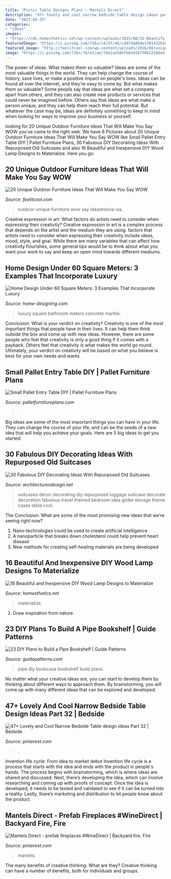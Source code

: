 ```yaml
---
title: "Picnic Table Designs Plans ~ Mantels Direct"
description: "47+ lovely and cool narrow bedside table design ideas part 32"
date: "2023-05-25"
categories:
- "ideas"
images:
- "https://cdn.homesthetics.net/wp-content/uploads/2015/08/15-Beautiful-and-Inexpensive-DIY-Wood-Lamp-Designs-to-Materialize-homesthetics-decor-21.jpg"
featuredImage: "https://i.pinimg.com/736x/c4/d7/46/c4d746869a1f01432b584fb86229f256.jpg"
featured_image: "http://feelitcool.com/wp-content/uploads/2016/08/unique-outdoor-furniture1.jpg"
image: "https://i.pinimg.com/736x/78/e1/ae/78e1ae584fb8dd1b75062218de6f462c.jpg"
---
```



The power of ideas: What makes them so valuable?
Ideas are some of the most valuable things in the world. They can help change the course of history, save lives, or make a positive impact on people's lives. Ideas can be found all over the internet, and they're easy to come by. But what makes them so valuable? Some people say that ideas are what set a company apart from others, and they can also create new products or services that could never be imagined before. Others say that ideas are what make a person unique, and they can help them reach their full potential. But whatever the case may be, ideas are definitely something to keep in mind when looking for ways to improve your business or yourself.

	

		
looking for 20 Unique Outdoor Furniture Ideas That Will Make You Say WOW you've came to the right web. We have 8 Pictures about 20 Unique Outdoor Furniture Ideas That Will Make You Say WOW like Small Pallet Entry Table DIY | Pallet Furniture Plans, 30 Fabulous DIY Decorating Ideas With Repurposed Old Suitcases and also 16 Beautiful and Inexpensive DIY Wood Lamp Designs to Materialize. Here you go:
		
    
## 20 Unique Outdoor Furniture Ideas That Will Make You Say WOW

<img loading=lazy src="http://feelitcool.com/wp-content/uploads/2016/08/unique-outdoor-furniture1.jpg" onerror="this.onerror=null;this.src='https://tse4.mm.bing.net/th?id=OIP.qoPYh3IKm0ijD1ZhwRziAwHaLH&amp;pid=15.1';" alt="20 Unique Outdoor Furniture Ideas That Will Make You Say WOW">

_Source: feelitcool.com_

>outdoor unique furniture wow say ideastolove via. 

	

Creative expression in art: What factors do artists need to consider when expressing their creativity?
Creative expression in art is a complex process that depends on the artist and the medium they are using. factors that artists need to consider when expressing their creativity include ideas, mood, style, and goal. While there are many variables that can affect how creativity flourishes, some general tips would be to think about what you want your work to say and keep an open mind towards different mediums.

    
## Home Design Under 60 Square Meters: 3 Examples That Incorporate Luxury

<img loading=lazy src="http://cdn.home-designing.com/wp-content/uploads/2017/07/small-bathroom-in-marble-and-stone.jpg" onerror="this.onerror=null;this.src='https://tse4.mm.bing.net/th?id=OIP.2QpC7l4WeVqd88ZZ26s5wQHaJ4&amp;pid=15.1';" alt="Home Design Under 60 Square Meters: 3 Examples That Incorporate Luxury">

_Source: home-designing.com_

>luxury square bathroom meters concrete marble. 

	

Conclusion: What is your verdict on creativity?
Creativity is one of the most important things that people have in their lives. It can help them think outside the box and come up with new ideas. However, there are some people who feel that creativity is only a good thing if it comes with a payback. Others feel that creativity is what makes the world go round. Ultimately, your verdict on creativity will be based on what you believe is best for your own needs and wants.

    
## Small Pallet Entry Table DIY | Pallet Furniture Plans

<img loading=lazy src="https://palletfurnitureplans.com/wp-content/uploads/2014/07/pallet-entry-table-2.jpg" onerror="this.onerror=null;this.src='https://tse1.mm.bing.net/th?id=OIP.RQXHgN_i7TjcFlZGmMBewAHaKq&amp;pid=15.1';" alt="Small Pallet Entry Table DIY | Pallet Furniture Plans">

_Source: palletfurnitureplans.com_

>. 

	

Big ideas are some of the most important things you can have in your life. They can change the course of your life, and can be the seeds of a new idea that will help you achieve your goals. Here are 5 big ideas to get you started: 

    
## 30 Fabulous DIY Decorating Ideas With Repurposed Old Suitcases

<img loading=lazy src="http://cdn.architecturendesign.net/wp-content/uploads/2015/07/AD-Old-Suitcases-Decor-18.jpg" onerror="this.onerror=null;this.src='https://tse3.mm.bing.net/th?id=OIP.YJRZxwZMXK32rv2SYXByBgHaJ4&amp;pid=15.1';" alt="30 Fabulous DIY Decorating Ideas With Repurposed Old Suitcases">

_Source: architecturendesign.net_

>suitcases decor decorating diy repurposed luggage suitcase decorate decoration fabulous travel themed bedroom idea globe storage theme cases table cool. 

	

The Conclusion: What are some of the most promising new ideas that we're seeing right now?
1. Nano-technologies could be used to create artificial intelligence
2. A nanoparticle that breaks down cholesterol could help prevent heart disease
3. New methods for creating self-healing materials are being developed

    
## 16 Beautiful And Inexpensive DIY Wood Lamp Designs To Materialize

<img loading=lazy src="https://cdn.homesthetics.net/wp-content/uploads/2015/08/15-Beautiful-and-Inexpensive-DIY-Wood-Lamp-Designs-to-Materialize-homesthetics-decor-21.jpg" onerror="this.onerror=null;this.src='https://tse3.mm.bing.net/th?id=OIP.6rfpcdfXSlI8tW91ll4ElwHaLG&amp;pid=15.1';" alt="16 Beautiful and Inexpensive DIY Wood Lamp Designs to Materialize">

_Source: homesthetics.net_

>materialize. 

	

2. Draw inspiration from nature.

    
## 23 DIY Plans To Build A Pipe Bookshelf | Guide Patterns

<img loading=lazy src="https://www.guidepatterns.com/wp-content/uploads/2016/11/DIY-Pipe-Bookcase.jpg" onerror="this.onerror=null;this.src='https://tse1.mm.bing.net/th?id=OIP.apWs73mH7TxdtKi_bd13JwHaJ3&amp;pid=15.1';" alt="23 DIY Plans to Build a Pipe Bookshelf | Guide Patterns">

_Source: guidepatterns.com_

>pipe diy bookcase bookshelf build plans. 

	

No matter what your creative ideas are, you can start to develop them by thinking about different ways to approach them. By brainstorming, you will come up with many different ideas that can be explored and developed.

    
## 47+ Lovely And Cool Narrow Bedside Table Design Ideas Part 32 | Bedside

<img loading=lazy src="https://i.pinimg.com/736x/c4/d7/46/c4d746869a1f01432b584fb86229f256.jpg" onerror="this.onerror=null;this.src='https://tse4.mm.bing.net/th?id=OIP.jpjKseZ12AgTq1MsaSgLDAHaLH&amp;pid=15.1';" alt="47+ Lovely and Cool Narrow Bedside Table design ideas Part 32 | Bedside">

_Source: pinterest.com_

>. 

	

Invention life cycle: From idea to market debut
Invention life cycle is a process that starts with the idea and ends with the product in people's hands. The process begins with brainstorming, which is where ideas are shared and discussed. Next, there’s developing the idea, which can involve researching and coming up with proofs of concept. Once the idea is developed, it needs to be tested and validated to see if it can be turned into a reality. Lastly, there’s marketing and distribution to let people know about the product.

    
## Mantels Direct - Prefab Fireplaces #WineDirect | Backyard Fire, Fire

<img loading=lazy src="https://i.pinimg.com/736x/78/e1/ae/78e1ae584fb8dd1b75062218de6f462c.jpg" onerror="this.onerror=null;this.src='https://tse3.mm.bing.net/th?id=OIP.pKSUb6fVMLHwcIigNcSxbgAAAA&amp;pid=15.1';" alt="Mantels Direct - prefab fireplaces #WineDirect | Backyard fire, Fire">

_Source: pinterest.com_

>mantels. 

	

The many benefits of creative thinking: What are they?
Creative thinking can have a number of benefits, both for individuals and groups.

